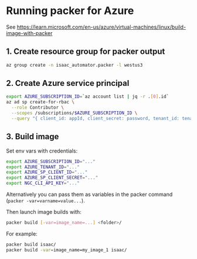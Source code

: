 # Running packer for Azure

See <https://learn.microsoft.com/en-us/azure/virtual-machines/linux/build-image-with-packer>

## 1. Create resource group for packer output

```sh
az group create -n isaac_automator.packer -l westus3
```

## 2. Create Azure service principal

```sh
export AZURE_SUBSCRIPTION_ID=`az account list | jq -r .[0].id`
az ad sp create-for-rbac \
  --role Contributor \
  --scopes /subscriptions/$AZURE_SUBSCRIPTION_ID \
  --query "{ client_id: appId, client_secret: password, tenant_id: tenant }"
```

## 3. Build image

Set env vars with credentials:

```sh
export AZURE_SUBSCRIPTION_ID="..."
export AZURE_TENANT_ID="..."
export AZURE_SP_CLIENT_ID="..."
export AZURE_SP_CLIENT_SECRET="..."
export NGC_CLI_API_KEY="..."
```

Alternatively you can pass them as variables in the packer command (`packer -var=varname=value...`).

Then launch image builds with:

```sh
packer build [-var=image_name=...] <folder>/
```

For example:

```sh
packer build isaac/
packer build -var=image_name=my_image_1 isaac/
```
